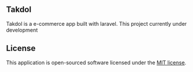 ## Takdol

Takdol is a e-commerce app built with laravel. This project currently under development

## License

This application is open-sourced software licensed under the [MIT license](https://opensource.org/licenses/MIT).

